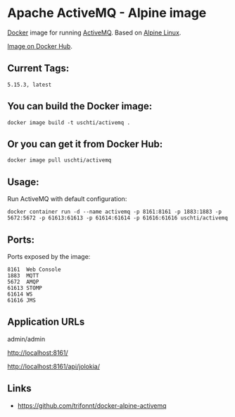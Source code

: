 Apache ActiveMQ - Alpine image
===============
[Docker](https://www.docker.com/) image for running [ActiveMQ](http://activemq.apache.org/). Based on [Alpine Linux](http://alpinelinux.org/).

[Image on Docker Hub](https://hub.docker.com/r/uschti/activemq/).

Current Tags:
-------------------------
```shell
5.15.3, latest
```


You can build the Docker image:
-------------------------
```shell
docker image build -t uschti/activemq .
```

Or you can get it from Docker Hub:
-------------------------
```shell
docker image pull uschti/activemq
```


Usage:
-----
Run ActiveMQ with default configuration:
```shell
docker container run -d --name activemq -p 8161:8161 -p 1883:1883 -p 5672:5672 -p 61613:61613 -p 61614:61614 -p 61616:61616 uschti/activemq
```


Ports:
-----
Ports exposed by the image:

    8161  Web Console
    1883  MQTT
    5672  AMQP
    61613 STOMP
    61614 WS
    61616 JMS


Application URLs
----------------
admin/admin

[http://localhost:8161/](http://localhost:8161/)

[http://localhost:8161/api/jolokia/](http://localhost:8161/api/jolokia/)


Links
-----
 - https://github.com/trifonnt/docker-alpine-activemq
